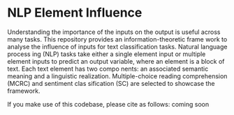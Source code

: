 # NLP Element Influence

Understanding the importance of the inputs on
the output is useful across many tasks. This
repository provides an information-theoretic frame
work to analyse the influence of inputs for text
classification tasks. Natural language process
ing (NLP) tasks take either a single element
input or multiple element inputs to predict an
output variable, where an element is a block
of text. Each text element has two compo
nents: an associated semantic meaning and a
linguistic realization. Multiple-choice reading
comprehension (MCRC) and sentiment clas
sification (SC) are selected to showcase the
framework.

If you make use of this codebase, please cite as follows: coming soon
